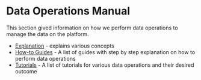 # Data Operations Manual

This section gived information on how we perform data operations to manage the data on the platform.

- [Explanation](/Explanation/) - explains various concepts
- [How-to Guides](/How-To-Guides/) - A list of guides with step by step explanation on how to perform data operations
- [Tutorials](/Tutorials/) - A list of tutorials for various data operations and their desired outcome
